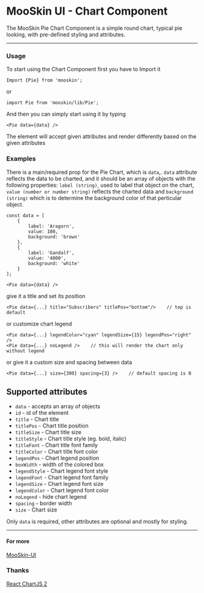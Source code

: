 # MooSkin UI - Chart Component

The MooSkin Pie Chart Component is a simple round chart, typical pie looking, with pre-defined styling and attributes.

___

### Usage

To start using the Chart Component first you have to Import it

```
Import {Pie} from 'mooskin';
```
or
```
import Pie from 'mooskin/lib/Pie';
```

And then you can simply start using it by typing

```
<Pie data={data} />
```

The element will accept given attributes and render differently based on the given attributes

### Examples


There is a main/required prop for the Pie Chart, which is `data`,. `data` attribute reflects the data to be charted, and it should be an array of objects with the following properties: `label (string)`, used to label that object on the chart, `value (number or number string)` reflects the charted data and `background (string)` which is to determine the background color of that perticular object.

```
const data = [
    {
        label: 'Aragorn',
        value: 100,
        background: 'brown'
    },
    {
        label: 'Gandalf',
        value: '4000',
        background: 'white'
    }
];

<Pie data={data} />
```

give it a title and set its position

```
<Pie data={...} title="Subscribers" titlePos="bottom"/>    // top is default
```

or customize chart legend

```
<Pie data={...} legendColor="cyan" legendSize={15} legendPos="right" />
<Pie data={...} noLegend />    // this will render the chart only without legend
```

or give it a custom size and spacing between data

```
<Pie data={...} size={300} spacing={3} />    // default spacing is 0
```


## Supported attributes

* `data` - accepts an array of objects
* `id` - id of the element
* `title` - Chart title
* `titlePos` - Chart title position
* `titleSize` - Chart title size
* `titleStyle` - Chart title style (eg. bold, italic)
* `titleFont` - Chart title font family
* `titleColor` - Chart title font color
* `legendPos` - Chart legend position
* `boxWidth` - width of the colored box 
* `legendStyle` - Chart legend font style
* `legendFont` - Chart legend font family
* `legendSize` - Chart legend font size
* `legendColor` - Chart legend font color
* `noLegend` - hide chart legend
* `spacing` - border width
* `size` - Chart size

Only `data` is required, other attributes are optional and mostly for styling.

___

#### For more

[MooSkin-UI](https://github.com/moosend/mooskin-ui)

### Thanks

[React ChartJS 2](https://github.com/gor181/react-chartjs-2)